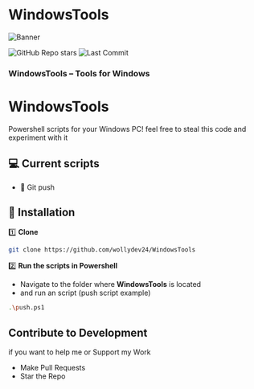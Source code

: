 # WindowsTools
![Banner](https://raw.githubusercontent.com/WollyDev24/WindowsTools/main/tools.png)

![GitHub Repo stars](https://img.shields.io/github/stars/WollyDev24/WindowsTools?style=for-the-badge)
![Last Commit](https://img.shields.io/github/last-commit/WollyDev24/WindowsTools?style=for-the-badge)

### WindowsTools – Tools for Windows

# WindowsTools
Powershell scripts for your Windows PC! feel free to steal this code and experiment with it

## 💻 Current scripts
- 📂 Git push


## 📌 Installation
1️⃣ **Clone**  
```bash 
git clone https://github.com/wollydev24/WindowsTools
```

2️⃣ **Run the scripts in Powershell**
- Navigate to the folder where **WindowsTools** is located
- and run an script (push script example)
```bash
.\push.ps1
```

## Contribute to Development
if you want to help me or Support my Work
- Make Pull Requests
- Star the Repo